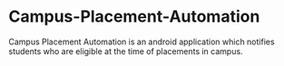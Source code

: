 # Campus-Placement-Automation
Campus Placement Automation is an android application which notifies students who are eligible at the time of placements in campus.
